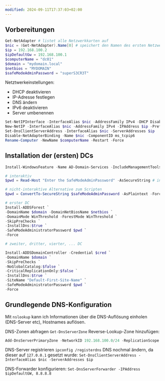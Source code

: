 ```yaml
---
modified: 2024-09-11T17:37:03+02:00
---
```

## Vorbereitungen

```powershell
Get-NetAdapter # listet alle Netzwerkkarten auf
$nic = (Get-NetAdapter).Name[0] # speichert den Namen des ersten Netzwerkadapters
$ip = 192.168.100.2
$ipDefaultGw = 192.168.100.1
$computerName = "dc01"
$domain = "mydomain.local"
$netbios = "MYDOMAIN"
$safeModeAdminPassword = "superS3CR3T"
```

Netztwerkeinstellungen:
- DHCP deaktivieren
- IP-Adresse festlegen
- DNS ändern
- IPv6 deaktivieren
- Server umbenennen

```powershell
Set-NetIPInterface -InterfaceAlias $nic -AddressFamily IPv4 -DHCP Disabled -PassThru
New-NetIP -InterfaceAlias $nic -AddressFamily IPv4 -IPAddress $ip -PrefixLength 24 -DefaultGateway $ipDefaultGw
Set-DnsClientServerAddress -InterfaceAlias $nic -ServerAddresses $ip
Disable-NetAdapterBinding -Name $nic -ComponentID ms_tcpip6
Rename-Computer -NewName $computerName -Restart -Force
```

## Installation der (ersten) DCs

```powershell
Install-WindowsFeature -Name AD-Domain-Services -IncludeManagementTools -IncludeAllSubFeature
```

```powershell
# interaktiv
$pwd = Read-Host "Enter the SafeModeAdminPassword" -AsSecureString # interaktiv

# nicht-interaktive Alternative zum Scripten
$pwd = ConvertTo-SecureString $safeModeAdminPassword -AsPlaintext -Force

# erster DC
Install-ADDSForest `
-DomainName $domain -DomainNetBiosName $netbios `
-DomainMode WinThreshold -ForestMode WinThreshold `
-SkipPreChecks `
-InstallDns:$true `
-SafeModeAdministratorPassword $pwd `
-Force

# zweiter, dritter, vierter, ... DC

Install-ADDSDomainController -Credential $cred `
-DomainName $domain `
-SkipPreChecks `
-NoGlobalCatalog:$false `
-CriticalReplicationOnly:$false `
-InstallDns:$true `
-SiteName "Default-First-Site-Name" `
-SafeModeAdministratorPassword $pwd `
-Force
```

## Grundlegende DNS-Konfiguration

Mit `nslookup` kann ich Informationen über die DNS-Auflösung einholen (DNS-Server etc), Hostnames auflösen.

DNS-Zonen abfragen `Get-DnsServerZone`
Reverse-Lookup-Zone hinzufügen: 
```powershell
Add-DnsServerPrimaryZone -NetworkID 192.168.100.0/24 -ReplicationScope Domain -DynamicUpdate Secure -PassThru
```
DNS-Server registrieren `ipconfig /registerdns`
DNS nochmal ändern, da dieser auf `127.0.0.1` gesetzt wurde: `Set-DnsClientServerAddress -InterfaceAlias $nic -ServerAddresses $ip`

DNS-Forwarder konfigurieren: `Set-DnsServerForwarder -IPAddress $ipDefaultGW, 8.8.8.8`